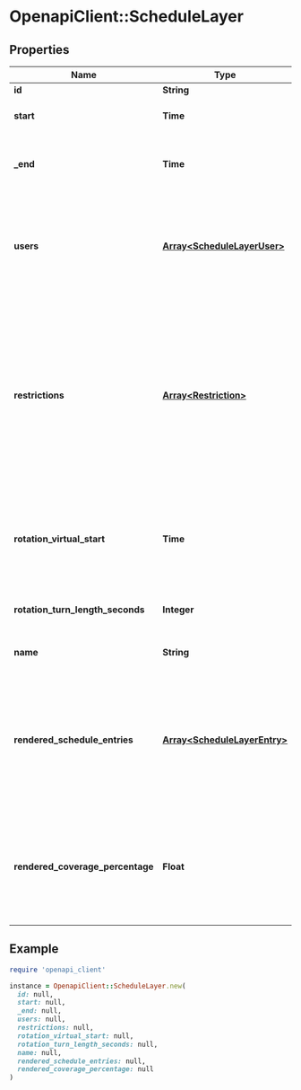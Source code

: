 # OpenapiClient::ScheduleLayer

## Properties

| Name | Type | Description | Notes |
| ---- | ---- | ----------- | ----- |
| **id** | **String** |  | [optional] |
| **start** | **Time** | The start time of this layer. |  |
| **_end** | **Time** | The end time of this layer. If &#x60;null&#x60;, the layer does not end. | [optional] |
| **users** | [**Array&lt;ScheduleLayerUser&gt;**](ScheduleLayerUser.md) | The ordered list of users on this layer. The position of the user on the list determines their order in the layer. |  |
| **restrictions** | [**Array&lt;Restriction&gt;**](Restriction.md) | An array of restrictions for the layer. A restriction is a limit on which period of the day or week the schedule layer can accept assignments. Restrictions respect the &#x60;time_zone&#x60; parameter of the request. | [optional] |
| **rotation_virtual_start** | **Time** | The effective start time of the layer. This can be before the start time of the schedule. |  |
| **rotation_turn_length_seconds** | **Integer** | The duration of each on-call shift in seconds. |  |
| **name** | **String** | The name of the schedule layer. | [optional] |
| **rendered_schedule_entries** | [**Array&lt;ScheduleLayerEntry&gt;**](ScheduleLayerEntry.md) | This is a list of entries on the computed layer for the current time range. Since or until must be set in order for this field to be populated. | [optional][readonly] |
| **rendered_coverage_percentage** | **Float** | The percentage of the time range covered by this layer. Returns null unless since or until are set. | [optional][readonly] |

## Example

```ruby
require 'openapi_client'

instance = OpenapiClient::ScheduleLayer.new(
  id: null,
  start: null,
  _end: null,
  users: null,
  restrictions: null,
  rotation_virtual_start: null,
  rotation_turn_length_seconds: null,
  name: null,
  rendered_schedule_entries: null,
  rendered_coverage_percentage: null
)
```


